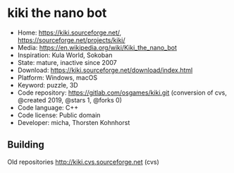 # kiki the nano bot

- Home: https://kiki.sourceforge.net/, https://sourceforge.net/projects/kiki/
- Media: https://en.wikipedia.org/wiki/Kiki_the_nano_bot
- Inspiration: Kula World, Sokoban
- State: mature, inactive since 2007
- Download: https://kiki.sourceforge.net/download/index.html
- Platform: Windows, macOS
- Keyword: puzzle, 3D
- Code repository: https://gitlab.com/osgames/kiki.git (conversion of cvs, @created 2019, @stars 1, @forks 0)
- Code language: C++
- Code license: Public domain
- Developer: micha, Thorsten Kohnhorst

## Building

Old repositories http://kiki.cvs.sourceforge.net (cvs)
